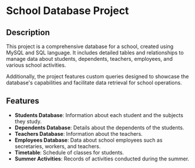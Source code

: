 # School Database Project

## Description

This project is a comprehensive database for a school, created using MySQL and SQL language. It includes detailed tables and relationships to manage data about students, dependents, teachers, employees, and various school activities.

Additionally, the project features custom queries designed to showcase the database's capabilities and facilitate data retrieval for school operations.

## Features

- **Students Database**: Information about each student and the subjects they study.
- **Dependents Database**: Details about the dependents of the students.
- **Teachers Database**: Information about the teachers.
- **Employees Database**: Data about school employees such as secretaries, workers, and teachers.
- **Timetable**: Schedule of classes for students.
- **Summer Activities**: Records of activities conducted during the summer.
